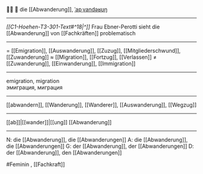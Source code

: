 🚶‍♀️ 🔴 die [[Abwanderung]], [ˈapˌvandəʁʊŋ](https://youglish.com/pronounce/Abwanderung/german)

---
*[[C1-Hoehen-T3-301-Text#^18|^]]* Frau Ebner-Perotti sieht die [[Abwanderung]] von [[Fachkräften]] problematisch

---
= [[Emigration]], [[Auswanderung]], [[Zuzug]], [[Mitgliederschwund]], [[Zuwanderung]]
≈ [[Migration]], [[Fortzug]], [[Verlassen]]
≠ [[Zuwanderung]], [[Einwanderung]], [[Immigration]]

---
emigration, migration  
эмиграция, миграция

---
[[abwandern]], [[Wanderung]], [[Wanderer]], [[Auswanderung]], [[Wegzug]]

---
[[ab]]|[[wander]]|[[ung]]
[[Abwanderung]]


---
N: die [[Abwanderung]], die [[Abwanderungen]]
A: die [[Abwanderung]], die [[Abwanderungen]]
G: der [[Abwanderung]], der [[Abwanderungen]]
D: der [[Abwanderung]], den [[Abwanderungen]]


#Feminin 
, [[Fachkraft]]